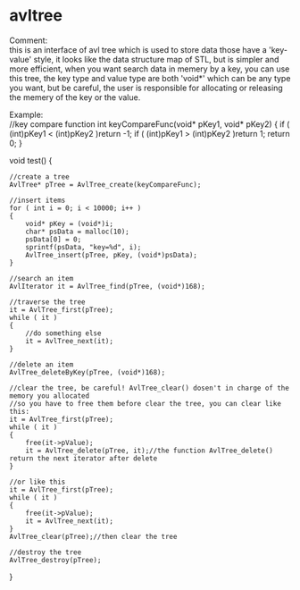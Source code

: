 avltree
=======
Comment:	
	this is an interface of avl tree which is used to store
data those have a 'key-value' style, it looks like the data 
structure map of STL, but is simpler and more efficient, when 
you want search data in memery by a key, you can use this tree, 
the key type and value type are both 'void*' which can be any 
type you want, but be careful, the user is responsible for 
allocating or releasing the memery of the key or the value.

Example:	
//key compare function
int keyCompareFunc(void* pKey1, void* pKey2)
{
	if ( (int)pKey1 < (int)pKey2 )return -1;
	if ( (int)pKey1 > (int)pKey2 )return 1;
	return 0;
}

void test()
{

	//create a tree
	AvlTree* pTree = AvlTree_create(keyCompareFunc);

	//insert items
	for ( int i = 0; i < 10000; i++ )
	{
		void* pKey = (void*)i;
		char* psData = malloc(10);
		psData[0] = 0;
		sprintf(psData, "key=%d", i);
		AvlTree_insert(pTree, pKey, (void*)psData);
	}

	//search an item
	AvlIterator it = AvlTree_find(pTree, (void*)168);

	//traverse the tree
	it = AvlTree_first(pTree);
	while ( it )
	{
		//do something else
		it = AvlTree_next(it);
	}

	//delete an item
	AvlTree_deleteByKey(pTree, (void*)168);

	//clear the tree, be careful! AvlTree_clear() dosen't in charge of the memory you allocated
	//so you have to free them before clear the tree, you can clear like this:
	it = AvlTree_first(pTree);
	while ( it )
	{
		free(it->pValue);
		it = AvlTree_delete(pTree, it);//the function AvlTree_delete() return the next iterator after delete
	}

	//or like this
	it = AvlTree_first(pTree);
	while ( it )
	{
		free(it->pValue);
		it = AvlTree_next(it);
	}
	AvlTree_clear(pTree);//then clear the tree

	//destroy the tree
	AvlTree_destroy(pTree);
}
